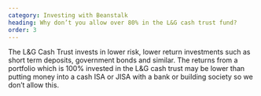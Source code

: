 ```yaml
---
category: Investing with Beanstalk
heading: Why don’t you allow over 80% in the L&G cash trust fund?
order: 3
---
```


The L&G Cash Trust invests in lower risk, lower return investments such as short term deposits, government bonds and similar. The returns from a portfolio which is 100% invested in the L&G cash trust may be lower than putting money into a cash ISA or JISA with a bank or building society so we don’t allow this.
